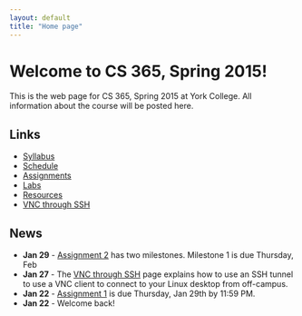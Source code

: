 ```yaml
---
layout: default
title: "Home page"
---
```


# Welcome to CS 365, Spring 2015!

This is the web page for CS 365, Spring 2015 at York College.  All information about the course will be posted here.

## Links

* [Syllabus](syllabus.html)
* [Schedule](schedule.html)
* [Assignments](assign/index.html)
* [Labs](labs/index.html)
* [Resources](resources.html)
* [VNC through SSH](vncSshTunnel.html)

## News

* **Jan 29** - [Assignment 2](assign/assign02.html) has two milestones.  Milestone 1 is due Thursday, Feb 
* **Jan 27** - The [VNC through SSH](vncSshTunnel.html) page explains how to use an SSH tunnel to use a VNC client to connect to your Linux desktop from off-campus.
* **Jan 22** - [Assignment 1](assign/assign01.html) is due Thursday, Jan 29th by 11:59 PM.
* **Jan 22** - Welcome back!

